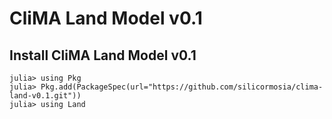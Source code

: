 # CliMA Land Model v0.1

## Install CliMA Land Model v0.1

```
julia> using Pkg
julia> Pkg.add(PackageSpec(url="https://github.com/silicormosia/clima-land-v0.1.git"))
julia> using Land
```

